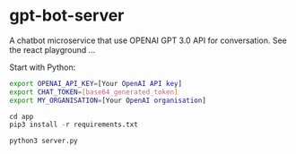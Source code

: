 # gpt-bot-server

A chatbot microservice that use OPENAI GPT 3.0 API for conversation.
See the react playground ...


Start with Python:
```sh
export OPENAI_API_KEY=[Your OpenAI API key]
export CHAT_TOKEN=[base64_generated_token]
export MY_ORGANISATION=[Your OpenAI organisation]
```

```python
cd app
pip3 install -r requirements.txt

python3 server.py
```
